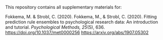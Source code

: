 This repository contains all supplementary materials for:

Fokkema, M. & Strobl, C. (2020). Fokkema, M., & Strobl, C. (2020). Fitting prediction rule ensembles to psychological research data: An introduction and tutorial. *Psychological Methods, 25*(5), 636. https://doi.org/10.1037/met0000256 https://arxiv.org/abs/1907.05302
